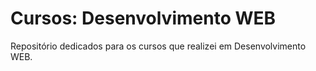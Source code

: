 # Cursos: Desenvolvimento WEB
Repositório dedicados para os cursos que realizei em Desenvolvimento WEB.
